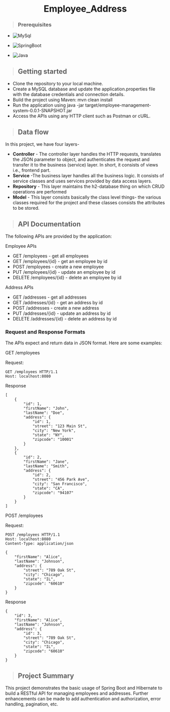 <h1 align="center"> Employee_Address </h1>

>### Prerequisites
* ![MySql](https://img.shields.io/badge/DBMS-MYSQL%205.7%20or%20Higher-red)
 * ![SpringBoot](https://img.shields.io/badge/Framework-SpringBoot-green)


* ![Java](https://img.shields.io/badge/Language-Java%208%20or%20higher-yellow)

>## Getting started
* Clone the repository to your local machine.
* Create a MySQL database and update the application.properties file with the database credentials and connection details.
* Build the project using Maven: mvn clean install
* Run the application using java -jar target/employee-management-system-0.0.1-SNAPSHOT.jar
* Access the APIs using any HTTP client such as Postman or cURL.
>## Data flow
In this project, we have four layers-
* **Controller** - The controller layer handles the HTTP requests, translates the JSON parameter to object, and authenticates the request and transfer it to the business (service) layer. In short, it consists of views i.e., frontend part.
* **Service** -The business layer handles all the business logic. It consists of service classes and uses services provided by data access layers.
* **Repository** - This layer maintains the h2-database thing on which CRUD operations are performed
* **Model** - This layer consists basically the class level things- the various classes required for the project and these classes consists the attributes to be stored.

>## API Documentation
The following APIs are provided by the application:

Employee APIs
* GET /employees - get all employees
* GET /employees/{id} - get an employee by id
* POST /employees - create a new employee
* PUT /employees/{id} - update an employee by id
* DELETE /employees/{id} - delete an employee by id

Address APIs
* GET /addresses - get all addresses
* GET /addresses/{id} - get an address by id
* POST /addresses - create a new address
* PUT /addresses/{id} - update an address by id
* DELETE /addresses/{id} - delete an address by id

### Request and Response Formats
The APIs expect and return data in JSON format. Here are some examples:

GET /employees

Request:

```
GET /employees HTTP/1.1
Host: localhost:8080
```

Response

```
[
    {
        "id": 1,
        "firstName": "John",
        "lastName": "Doe",
        "address": {
            "id": 1,
            "street": "123 Main St",
            "city": "New York",
            "state": "NY",
            "zipcode": "10001"
        }
    },
    {
        "id": 2,
        "firstName": "Jane",
        "lastName": "Smith",
        "address": {
            "id": 2,
            "street": "456 Park Ave",
            "city": "San Francisco",
            "state": "CA",
            "zipcode": "94107"
        }
    }
]

```
POST /employees

Request:
```
POST /employees HTTP/1.1
Host: localhost:8080
Content-Type: application/json

{
    "firstName": "Alice",
    "lastName": "Johnson",
    "address": {
        "street": "789 Oak St",
        "city": "Chicago",
        "state": "IL",
        "zipcode": "60610"
    }
}

```
Response
```
{
    "id": 3,
    "firstName": "Alice",
    "lastName": "Johnson",
    "address": {
        "id": 3,
        "street": "789 Oak St",
        "city": "Chicago",
        "state": "IL",
        "zipcode": "60610"
    }
}

```
>## Project Summary
This project demonstrates the basic usage of Spring Boot and Hibernate to build a RESTful API for managing employees and addresses. Further enhancements can be made to add authentication and authorization, error handling, pagination, etc.
